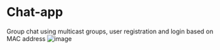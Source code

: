 # Chat-app
Group chat using multicast groups, user registration and login based on MAC address
![image](https://user-images.githubusercontent.com/57256517/161555181-e99ef6f3-856d-4a22-9155-2079b95cb2f2.png)
